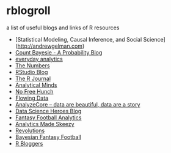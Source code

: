 # rblogroll
a list of useful blogs and links of R resources
* [Statistical Modeling, Causal Inference, and Social Science] (http://andrewgelman.com)
* [Count Bayesie - A Probability Blog](http://www.countbayesie.com/)
* [everyday analytics](http://www.everydayanalytics.ca/)
* [The Numbers](http://blogs.wsj.com/numbers)
* [RStudio Blog](https://blog.rstudio.org)
* [The R Journal](http://journal.r-project.org)
* [Analytical Minds](http://theanalyticalminds.blogspot.com/)
* [No Free Hunch](http://blog.kaggle.com)
* [Flowing Data](http://flowingdata.com)
* [AnalyzeCore – data are beautiful, data are a story](http://analyzecore.com/feed/)
* [Data Science Heroes Blog](http://blog.datascienceheroes.com/)
* [Fantasy Football Analytics](http://fantasyfootballanalytics.net)
* [Analytics Made Skeezy](http://analyticsmadeskeezy.com)
* [Revolutions](http://blog.revolutionanalytics.com/)
* [Bayesian Fantasy Football](http://www.bayesff.com)
* [R Bloggers](http://www.r-bloggers.com")
